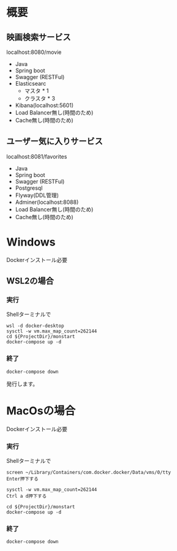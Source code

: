 # 概要
## 映画検索サービス
localhost:8080/movie
* Java
* Spring boot
* Swagger (RESTFul)
* Elasticsearc
    - マスタ * 1
    - クラスタ * 3
* Kibana(localhost:5601)
* Load Balancer無し(時間のため)
* Cache無し(時間のため)

## ユーザー気に入りサービス
localhost:8081/favorites
* Java
* Spring boot
* Swagger (RESTFul)
* Postgresql
* Flyway(DDL管理)
* Adminer(localhost:8088)
* Load Balancer無し(時間のため)
* Cache無し(時間のため)

# Windows
Dockerインストール必要
## WSL2の場合
### 実行
Shellターミナルで
```
wsl -d docker-desktop
sysctl -w vm.max_map_count=262144
cd ${ProjectDir}/monstart
docker-compose up -d
```
### 終了
```
docker-compose down
```
発行します。

#  MacOsの場合
Dockerインストール必要
### 実行
Shellターミナルで
```
screen ~/Library/Containers/com.docker.docker/Data/vms/0/tty
Enter押下する
```

```
sysctl -w vm.max_map_count=262144
Ctrl a d押下する
```
```
cd ${ProjectDir}/monstart
docker-compose up -d
```
### 終了
```
docker-compose down
```